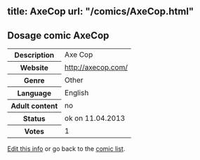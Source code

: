 title: AxeCop
url: "/comics/AxeCop.html"
---
Dosage comic AxeCop
-----------------------------------------

<table class="comicinfo">
<tr>
<th>Description</th><td>Axe Cop</td>
</tr>
<tr>
<th>Website</th><td><a href="http://axecop.com/">http://axecop.com/</a></td>
</tr>
<tr>
<th>Genre</th><td>Other</td>
</tr>
<tr>
<th>Language</th><td>English</td>
</tr>
<tr>
<th>Adult content</th><td>no</td>
</tr>
<tr>
<th>Status</th><td>ok on 11.04.2013</td>
</tr>
<tr>
<th>Votes</th><td>1</div></td>
</tr>
</table>

[Edit this info](/comics/AxeCop_edit.html) or go back to the [comic list](../comic-index.html).
